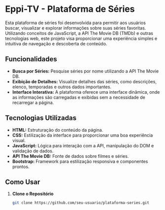 # Eppi-TV - Plataforma de Séries

Esta plataforma de séries foi desenvolvida para permitir aos usuários buscar, visualizar e explorar informações sobre suas séries favoritas. Utilizando conceitos de JavaScript, a API The Movie DB (TMDb) e outras tecnologias web, este projeto visa proporcionar uma experiência simples e intuitiva de navegação e descoberta de conteúdo.

## Funcionalidades

- **Busca por Séries:** Pesquise séries por nome utilizando a API The Movie DB.
- **Exibição de Detalhes:** Visualize detalhes das séries, como descrições, elenco, temporadas e outros dados importantes.
- **Interface Interativa:** A plataforma oferece uma interface dinâmica, onde as informações são carregadas e exibidas sem a necessidade de recarregar a página.

## Tecnologias Utilizadas

- **HTML:** Estruturação do conteúdo da página.
- **CSS:** Estilização da interface para proporcionar uma boa experiência visual.
- **JavaScript:** Lógica para interação com a API, manipulação do DOM e validação de dados.
- **API The Movie DB:** Fonte de dados sobre filmes e séries.
- **Bootstrap:** Framework para estilização responsiva e componentes prontos.

## Como Usar

1. **Clone o Repositório**
   ```bash
   git clone https://github.com/seu-usuario/plataforma-series.git

